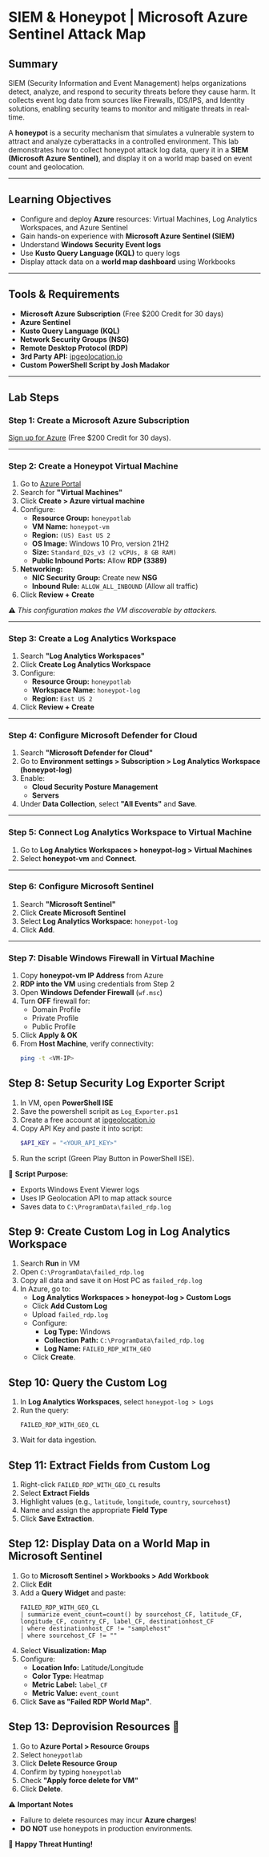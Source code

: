 # SIEM & Honeypot | Microsoft Azure Sentinel Attack Map

## Summary
SIEM (Security Information and Event Management) helps organizations detect, analyze, and respond to security threats before they cause harm. It collects event log data from sources like Firewalls, IDS/IPS, and Identity solutions, enabling security teams to monitor and mitigate threats in real-time.

A **honeypot** is a security mechanism that simulates a vulnerable system to attract and analyze cyberattacks in a controlled environment. This lab demonstrates how to collect honeypot attack log data, query it in a **SIEM (Microsoft Azure Sentinel)**, and display it on a world map based on event count and geolocation.

---

## Learning Objectives
- Configure and deploy **Azure** resources: Virtual Machines, Log Analytics Workspaces, and Azure Sentinel
- Gain hands-on experience with **Microsoft Azure Sentinel (SIEM)**
- Understand **Windows Security Event logs**
- Use **Kusto Query Language (KQL)** to query logs
- Display attack data on a **world map dashboard** using Workbooks

---

## Tools & Requirements
- **Microsoft Azure Subscription** (Free $200 Credit for 30 days)
- **Azure Sentinel**
- **Kusto Query Language (KQL)**
- **Network Security Groups (NSG)**
- **Remote Desktop Protocol (RDP)**
- **3rd Party API:** [ipgeolocation.io](https://ipgeolocation.io)
- **Custom PowerShell Script by Josh Madakor**

---

## Lab Steps

### Step 1: Create a Microsoft Azure Subscription  
[Sign up for Azure](https://azure.microsoft.com/free) (Free $200 Credit for 30 days).

---

### Step 2: Create a Honeypot Virtual Machine  
1. Go to [Azure Portal](https://portal.azure.com)
2. Search for **"Virtual Machines"**  
3. Click **Create > Azure virtual machine**  
4. Configure:
   - **Resource Group:** `honeypotlab`
   - **VM Name:** `honeypot-vm`
   - **Region:** `(US) East US 2`
   - **OS Image:** Windows 10 Pro, version 21H2  
   - **Size:** `Standard_D2s_v3 (2 vCPUs, 8 GB RAM)`
   - **Public Inbound Ports:** Allow **RDP (3389)**
5. **Networking:**
   - **NIC Security Group:** Create new **NSG**
   - **Inbound Rule:** `ALLOW_ALL_INBOUND` (Allow all traffic)
6. Click **Review + Create**

⚠️ *This configuration makes the VM discoverable by attackers.*

---

### Step 3: Create a Log Analytics Workspace  
1. Search **"Log Analytics Workspaces"**  
2. Click **Create Log Analytics Workspace**  
3. Configure:
   - **Resource Group:** `honeypotlab`
   - **Workspace Name:** `honeypot-log`
   - **Region:** `East US 2`
4. Click **Review + Create**

---

### Step 4: Configure Microsoft Defender for Cloud  
1. Search **"Microsoft Defender for Cloud"**  
2. Go to **Environment settings > Subscription > Log Analytics Workspace (honeypot-log)**  
3. Enable:
   - **Cloud Security Posture Management**
   - **Servers**
4. Under **Data Collection**, select **"All Events"** and **Save**.

---

### Step 5: Connect Log Analytics Workspace to Virtual Machine  
1. Go to **Log Analytics Workspaces > honeypot-log > Virtual Machines**  
2. Select **honeypot-vm** and **Connect**.

---

### Step 6: Configure Microsoft Sentinel  
1. Search **"Microsoft Sentinel"**  
2. Click **Create Microsoft Sentinel**  
3. Select **Log Analytics Workspace:** `honeypot-log`  
4. Click **Add**.

---

### Step 7: Disable Windows Firewall in Virtual Machine  
1. Copy **honeypot-vm IP Address** from Azure  
2. **RDP into the VM** using credentials from Step 2  
3. Open **Windows Defender Firewall** (`wf.msc`)  
4. Turn **OFF** firewall for:
   - Domain Profile
   - Private Profile
   - Public Profile  
5. Click **Apply & OK**  
6. From **Host Machine**, verify connectivity:  
   ```sh
   ping -t <VM-IP>
## Step 8: Setup Security Log Exporter Script  
1. In VM, open **PowerShell ISE**  
2. Save the powershell scripit as `Log_Exporter.ps1`  
3. Create a free account at [ipgeolocation.io](https://ipgeolocation.io)  
4. Copy API Key and paste it into script:  
   ```powershell
   $API_KEY = "<YOUR_API_KEY>"
   ```
5. Run the script (Green Play Button in PowerShell ISE).  

🔹 **Script Purpose:**  
- Exports Windows Event Viewer logs  
- Uses IP Geolocation API to map attack source  
- Saves data to `C:\ProgramData\failed_rdp.log`  

## Step 9: Create Custom Log in Log Analytics Workspace  
1. Search **Run** in VM  
2. Open `C:\ProgramData\failed_rdp.log`  
3. Copy all data and save it on Host PC as `failed_rdp.log`  
4. In Azure, go to:  
   - **Log Analytics Workspaces > honeypot-log > Custom Logs**  
   - Click **Add Custom Log**  
   - Upload `failed_rdp.log`  
   - Configure:  
     - **Log Type:** Windows  
     - **Collection Path:** `C:\ProgramData\failed_rdp.log`  
     - **Log Name:** `FAILED_RDP_WITH_GEO`  
   - Click **Create**.  

## Step 10: Query the Custom Log  
1. In **Log Analytics Workspaces**, select `honeypot-log > Logs`  
2. Run the query:  
   ```kql
   FAILED_RDP_WITH_GEO_CL
   ```
3. Wait for data ingestion.  

## Step 11: Extract Fields from Custom Log  
1. Right-click `FAILED_RDP_WITH_GEO_CL` results  
2. Select **Extract Fields**  
3. Highlight values (e.g., `latitude`, `longitude`, `country`, `sourcehost`)  
4. Name and assign the appropriate **Field Type**  
5. Click **Save Extraction**.  

## Step 12: Display Data on a World Map in Microsoft Sentinel  
1. Go to **Microsoft Sentinel > Workbooks > Add Workbook**  
2. Click **Edit**  
3. Add a **Query Widget** and paste:  
   ```kql
   FAILED_RDP_WITH_GEO_CL
   | summarize event_count=count() by sourcehost_CF, latitude_CF, longitude_CF, country_CF, label_CF, destinationhost_CF
   | where destinationhost_CF != "samplehost"
   | where sourcehost_CF != ""
   ```
4. Select **Visualization: Map**  
5. Configure:  
   - **Location Info:** Latitude/Longitude  
   - **Color Type:** Heatmap  
   - **Metric Label:** `label_CF`  
   - **Metric Value:** `event_count`  
6. Click **Save as "Failed RDP World Map"**.  

## Step 13: Deprovision Resources 🚨  
1. Go to **Azure Portal > Resource Groups**  
2. Select `honeypotlab`  
3. Click **Delete Resource Group**  
4. Confirm by typing `honeypotlab`  
5. Check **"Apply force delete for VM"**  
6. Click **Delete**.  

⚠️ **Important Notes**  
- Failure to delete resources may incur **Azure charges**!  
- **DO NOT** use honeypots in production environments.  

🚀 **Happy Threat Hunting!**
